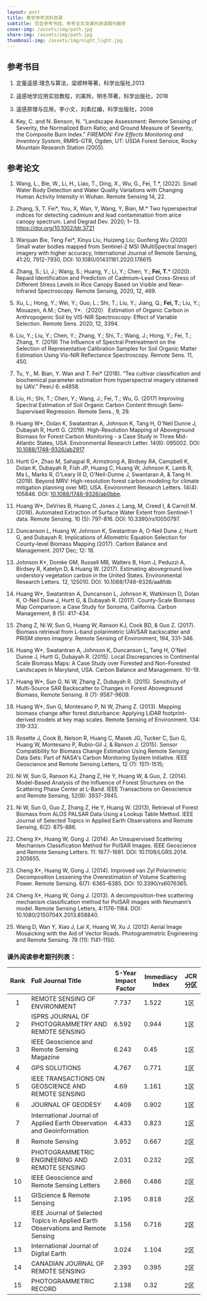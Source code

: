 ```yaml
---
layout: post
title: 教学参考资料目录
subtitle: 包含参考书目、参考论文及课外阅读期刊推荐
cover-img: /assets/img/path.jpg
share-img: /assets/img/path.jpg
thumbnail-img: /assets/img/night_light.jpg
---
```


## 参考书目



1. 定量遥感:理念与算法，梁顺林等著，科学出版社,2013

   

2. 遥感地学应用实验教程，刘美玲，明冬萍著，科学出版社，2018

   

3. 遥感原理与应用，李小文，刘素红编，科学出版社，2008

   

4. Key, C. and N. Benson, N. "Landscape Assessment: Remote Sensing of Severity, the Normalized Burn Ratio; and Ground Measure of Severity, the Composite Burn Index." *FIREMON: Fire Effects Monitoring and Inventory System*, RMRS-GTR, Ogden, UT: USDA Forest Service, Rocky Mountain Research Station (2005).

 

 

## 参考论文



1. Wang, L., Bie, W., Li, H., Liao, T., Ding, X., Wu, G., Fei, T.*, (2022). Small Water Body Detection and Water Quality Variations with Changing Human Activity Intensity in Wuhan. Remote Sensing 14, 22.

   

2. Zhang, S, T. Fei*, You, X, Wan, Y, Wang, Y, Bian, M.* Two hyperspectral indices for detecting cadmium and lead contamination from arice canopy spectrum. Land Degrad Dev. 2020; 1– 13. https://doi.org/10.1002/ldr.3721 

    

3. Wanjuan Bie, Teng Fei*, Xinyu Liu, Huizeng Liu; Guofeng Wu (2020) Small water bodies mapped from Sentinel-2 MSI (MultiSpectral Imager) imagery with higher accuracy, International Journal of Remote Sensing, 41:20, 7912-7930, DOI: 10.1080/01431161.2020.176615

   

4. Zhang, S.; Li, J.; Wang, S.; Huang, Y.; Li, Y.; Chen, Y.; **Fei, T.*** (2020). Repaid Identification and Prediction of Cadmium–Lead Cross-Stress of Different Stress Levels in Rice Canopy Based on Visible and Near-Infrared Spectroscopy. Remote Sensing, 2020, 12, 469.

    

5. Xu, L.; Hong, Y.; Wei, Y.; Guo, L.; Shi, T.; Liu, Y.; Jiang, Q.; **Fei, T.**; Liu, Y.; Mouazen, A.M.; Chen, Y*.（2020） Estimation of Organic Carbon in Anthropogenic Soil by VIS-NIR Spectroscopy: Effect of Variable Selection. Remote Sens. 2020, 12, 3394. 

   

6. Liu, Y.; Liu, Y.; Chen, Y.; Zhang, Y.; Shi, T.; Wang, J.; Hong, Y.; Fei, T.; Zhang, Y. (2019) The Influence of Spectral Pretreatment on the Selection of Representative Calibration Samples for Soil Organic Matter Estimation Using Vis-NIR Reflectance Spectroscopy. Remote Sens. 11, 450.

   

7. Tu, Y., M. Bian, Y. Wan and T. Fei* (2018). “Tea cultivar classification and biochemical parameter estimation from hyperspectral imagery obtained by UAV.” PeerJ 6: e4858. 

    

8. Liu, H.; Shi, T.; Chen, Y.; Wang, J.; Fei, T.; Wu, G. (2017) Improving Spectral Estimation of Soil Organic Carbon Content through Semi-Supervised Regression. Remote Sens., 9, 29.

    

9. Huang W*, Dolan K, Swatantran A, Johnson K, Tang H, O'Neil Dunne J, Dubayah R, Hurtt G. (2019). High-Resolution Mapping of Aboveground Biomass for Forest Carbon Monitoring - a Case Study in Three Mid-Atlantic States, USA. Environmental Research Letter. 14(6): 095002. DOI: [10.1088/1748-9326/ab2917 ](https://iopscience.iop.org/article/10.1088/1748-9326/ab2917)

    

10. Hurtt G*, Zhao M, Sahajpal R, Armstrong A, Birdsey RA, Campbell K, Dolan K, Dubayah R, Fish JP, Huang C, Huang W, Johnson K, Lamb R, Ma L, Marks R, O'Leary III D, O'Neil-Dunne J, Swantaran A, & Tang H. (2019). Beyond MRV: High-resolution forest carbon modeling for climate mitigation planning over MD, USA. Environment Research Letters. 14(4): 105846. DOI: [10.1088/1748-9326/ab0bbe](http://dx.doi.org/10.1088/1748-9326/ab0bbe). 

     

11. Huang W*, DeVries B, Huang C, Jones J, Lang, M, Creed I, & Carroll M. (2018). Automated Extraction of Surface Water Extent from Sentinel-1 data. Remote Sensing. 10 (5): 797-816. DOI: 10.3390/rs10050797. 

     

12. Duncanson L, Huang W, Johnson K, Swatantran A, O-Neil Dune J, Hurtt G, and Dubayah R. Implications of Allometric Equation Selection for County-level Biomass Mapping (2017). Carbon Balance and Management. 2017 Dec; 12: 18. 

     

13. Johnson K*, Domke GM, Russell MB, Walters B, Hom J, Peduzzi A, Birdsey R, Katelyn D, & Huang W. (2017). Estimating aboveground live understory vegetation carbon in the United States. Environmental Research Letters. 12, 125010. DOI: 10.1088/1748-9326/aa8fdb 

     

14. Huang W*, Swatantran A, Duncanson L, Johnson K, Watkinson D, Dolan K, O-Neil Dune J, Hurtt G, & Dubayah R. (2017). County-Scale Biomass Map Comparison: a Case Study for Sonoma, California. Carbon Management, 8 (5): 417-434.

     

15. Zhang Z, Ni W, Sun G, Huang W, Ranson KJ, Cook BD, & Guo Z. (2017). Biomass retrieval from L-band polarimetric UAVSAR backscatter and PRISM stereo imagery. Remote Sensing of Environment, 194, 331-346. 

     

16. Huang W*, Swatantran A, Johnson K, Duncanson L, Tang H, O'Neil Dunne J, Hurtt G, Dubayah R. (2015). Local Discrepancies in Continental Scale Biomass Maps: A Case Study over Forested and Non-Forested Landscapes in Maryland, USA. Carbon Balance and Management. 10-19. 

     

17. Huang W*, Sun G, Ni W, Zhang Z, Dubayah R. (2015). Sensitivity of Multi-Source SAR Backscatter to Changes in Forest Aboveground Biomass, Remote Sensing. 8 (7): 9587-9609. 

     

18. Huang W*, Sun G, Montesano P, Ni W, Zhang Z. (2013). Mapping biomass change after forest disturbance: Applying LiDAR footprint-derived models at key map scales. Remote Sensing of Environment. 134: 319-332.

     

19. Rosette J, Cook B, Nelson R, Huang C, Masek JG, Tucker C, Sun G, Huang W, Montesano P, Rubio-Gil J, & Ranson J. (2015). Sensor Compatibility for Biomass Change Estimation Using Remote Sensing Data Sets: Part of NASA's Carbon Monitoring System Initiative. IEEE Geoscience and Remote Sensing Letters, 12 (7): 1511-1515; 

     

20. Ni W, Sun G, Ranson KJ, Zhang Z, He Y, Huang W, & Guo, Z. (2014). Model-Based Analysis of the Influence of Forest Structures on the Scattering Phase Center at L-Band. IEEE Transactions on Geoscience and Remote Sensing, 52(9): 3937-3945. 

     

21. Ni W, Sun G, Guo Z, Zhang Z, He Y, Huang W. (2013), Retrieval of Forest Biomass from ALOS PALSAR Data Using a Lookup Table Method. IEEE Journal of Selected Topics in Applied Earth Observations and Remote Sensing, 6(2): 875-886. 

     

22. Cheng X*, Huang W, Gong J. (2014). An Unsupervised Scattering Mechanism Classification Method for PolSAR Images. IEEE Geoscience and Remote Sensing Letters. 11: 1677-1681. DOI: 10.1109/LGRS.2014. 2305655. 

     

23. Cheng X*, Huang W, Gong J. (2014). Improved van Zyl Polarimetric Decomposition Lessening the Overestimation of Volume Scattering Power. Remote Sensing. 6(7): 6365-6385. DOI: 10.3390/rs6076365.

     

24. Cheng X*, Huang W, Gong J. (2013). A decomposition-free scattering mechanism classification method for PolSAR images with Neumann’s model. Remote Sensing Letters, 4:1176-1184. DOI: 10.1080/2150704X.2013.858840.

     

25. Wang D, Wan Y, Xiao J, Lai X, Huang W, Xu J. (2012) Aerial Image Mosaicking with the Aid of Vector Roads. Photogrammetric Engineering and Remote Sensing. 78 (11): 1141-1150. 





### 课外阅读参考期刊列表：



| **Rank** | **Full Journal Title**                                       | **5-Year Impact Factor** | **Immediacy Index** | **JCR**  **分区** |
| :------: | :----------------------------------------------------------- | ------------------------ | ------------------- | ----------------- |
|    1     | REMOTE SENSING OF  ENVIRONMENT                               | 7.737                    | 1.522               | 1区               |
|    2     | ISPRS JOURNAL OF  PHOTOGRAMMETRY AND REMOTE  SENSING         | 6.592                    | 0.944               | 1区               |
|    3     | IEEE Geoscience and  Remote Sensing Magazine                 | 6.243                    | 0.45                | 1区               |
|    4     | GPS SOLUTIONS                                                | 4.767                    | 0.771               | 1区               |
|    5     | IEEE TRANSACTIONS ON  GEOSCIENCE AND REMOTE  SENSING         | 4.69                     | 1.161               | 1区               |
|    6     | JOURNAL OF GEODESY                                           | 4.409                    | 0.902               | 1区               |
|    7     | International Journal  of Applied Earth  Observation and Geoinformation | 4.433                    | 0.823               | 1区               |
|    8     | Remote Sensing                                               | 3.952                    | 0.667               | 2区               |
|    9     | PHOTOGRAMMETRIC  ENGINEERING AND REMOTE  SENSING             | 2.031                    | 0.232               | 2区               |
|    10    | IEEE Geoscience and  Remote Sensing  Letters                 | 2.866                    | 0.486               | 2区               |
|    11    | GIScience &  Remote Sensing                                  | 2.195                    | 0.818               | 2区               |
|    12    | IEEE Journal of  Selected Topics in  Applied Earth Observations and Remote Sensing | 3.156                    | 0.716               | 2区               |
|    13    | International Journal  of Digital Earth                      | 3.024                    | 1.104               | 2区               |
|    14    | CANADIAN JOURNAL OF  REMOTE SENSING                          | 2.393                    | 0.395               | 2区               |
|    15    | PHOTOGRAMMETRIC  RECORD                                      | 2.138                    | 0.32                | 2区               |